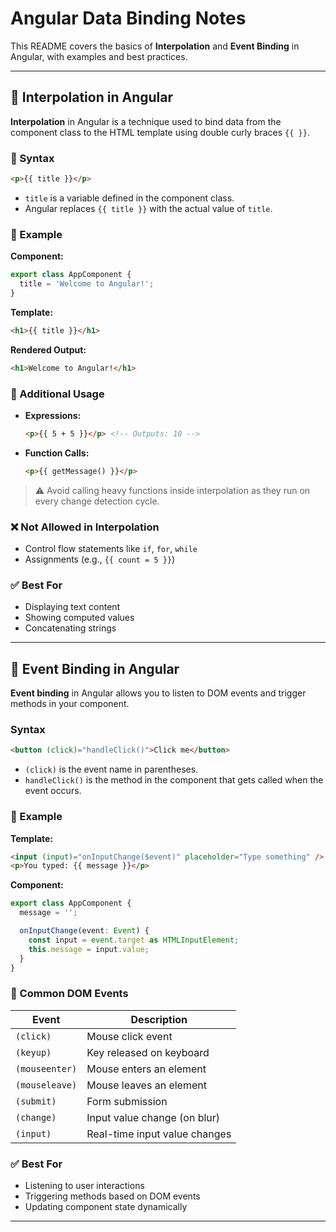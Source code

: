 # Angular Data Binding Notes

This README covers the basics of **Interpolation** and **Event Binding** in Angular, with examples and best practices.

---

## 🔁 Interpolation in Angular

**Interpolation** in Angular is a technique used to bind data from the component class to the HTML template using double curly braces `{{ }}`.

### 🔧 Syntax
```html
<p>{{ title }}</p>
```

- `title` is a variable defined in the component class.
- Angular replaces `{{ title }}` with the actual value of `title`.

### 📘 Example

**Component:**
```ts
export class AppComponent {
  title = 'Welcome to Angular!';
}
```

**Template:**
```html
<h1>{{ title }}</h1>
```

**Rendered Output:**
```html
<h1>Welcome to Angular!</h1>
```

### 🧠 Additional Usage

- **Expressions:**
  ```html
  <p>{{ 5 + 5 }}</p> <!-- Outputs: 10 -->
  ```

- **Function Calls:**
  ```html
  <p>{{ getMessage() }}</p>
  ```

> ⚠️ Avoid calling heavy functions inside interpolation as they run on every change detection cycle.

### ❌ Not Allowed in Interpolation

- Control flow statements like `if`, `for`, `while`
- Assignments (e.g., `{{ count = 5 }}`)

### ✅ Best For

- Displaying text content
- Showing computed values
- Concatenating strings

---

## 🔗 Event Binding in Angular

**Event binding** in Angular allows you to listen to DOM events and trigger methods in your component.

###  Syntax
```html
<button (click)="handleClick()">Click me</button>
```

- `(click)` is the event name in parentheses.
- `handleClick()` is the method in the component that gets called when the event occurs.

### 📘 Example

**Template:**
```html
<input (input)="onInputChange($event)" placeholder="Type something" />
<p>You typed: {{ message }}</p>
```

**Component:**
```ts
export class AppComponent {
  message = '';

  onInputChange(event: Event) {
    const input = event.target as HTMLInputElement;
    this.message = input.value;
  }
}
```

### 🎯 Common DOM Events

| Event         | Description                    |
|---------------|--------------------------------|
| `(click)`     | Mouse click event              |
| `(keyup)`     | Key released on keyboard       |
| `(mouseenter)`| Mouse enters an element        |
| `(mouseleave)`| Mouse leaves an element        |
| `(submit)`    | Form submission                |
| `(change)`    | Input value change (on blur)   |
| `(input)`     | Real-time input value changes  |

### ✅ Best For

- Listening to user interactions
- Triggering methods based on DOM events
- Updating component state dynamically

---

